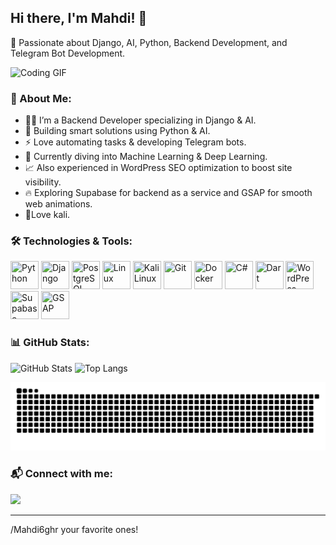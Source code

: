 ## Hi there, I'm Mahdi! 👋

🚀 Passionate about Django, AI, Python, Backend Development, and Telegram Bot Development.

![Coding GIF](https://media.giphy.com/media/qgQUggAC3Pfv687qPC/giphy.gif)

### 📌 About Me:
- 👨‍💻 I’m a Backend Developer specializing in Django & AI.
- 🤖 Building smart solutions using Python & AI.
- ⚡ Love automating tasks & developing Telegram bots.
- 🧠 Currently diving into Machine Learning & Deep Learning.
- 📈 Also experienced in WordPress SEO optimization to boost site visibility.
- 🔥 Exploring Supabase for backend as a service and GSAP for smooth web animations.
- 🐉Love kali.


### 🛠️ Technologies & Tools:
<div>
  <img src="https://cdn.jsdelivr.net/gh/devicons/devicon/icons/python/python-original.svg" title="Python" width="45" height="45"/>
  <img src="https://cdn.jsdelivr.net/gh/devicons/devicon/icons/django/django-plain.svg" title="Django" width="45" height="45"/>
  <img src="https://cdn.jsdelivr.net/gh/devicons/devicon/icons/postgresql/postgresql-original.svg" title="PostgreSQL" width="45" height="45"/>
  <img src="https://cdn.jsdelivr.net/gh/devicons/devicon/icons/linux/linux-original.svg" title="Linux" width="45" height="45"/>
  <img src="https://upload.wikimedia.org/wikipedia/commons/2/2b/Kali-dragon-icon.svg" title="Kali Linux" width="45" height="45"/>
  <img src="https://cdn.jsdelivr.net/gh/devicons/devicon/icons/git/git-original.svg" title="Git" width="45" height="45"/>
  <img src="https://cdn.jsdelivr.net/gh/devicons/devicon/icons/docker/docker-original.svg" title="Docker" width="45" height="45"/>
  <img src="https://cdn.jsdelivr.net/gh/devicons/devicon/icons/csharp/csharp-original.svg" title="C#" width="45" height="45"/>
  <img src="https://cdn.jsdelivr.net/gh/devicons/devicon/icons/dart/dart-original.svg" title="Dart" width="45" height="45"/>
  <img src="https://cdn.jsdelivr.net/gh/devicons/devicon/icons/wordpress/wordpress-plain.svg" title="WordPress SEO" width="45" height="45"/>
  <img src="https://www.vectorlogo.zone/logos/supabase/supabase-icon.svg" title="Supabase" width="45" height="45"/>
  <img src="https://raw.githubusercontent.com/gilbarbara/logos/master/logos/gsap.svg" title="GSAP" width="45" height="45"/>
</div>

### 📊 GitHub Stats:
![GitHub Stats](https://github-readme-stats.vercel.app/api?username=Mahdi6gh&show_icons=true&theme=radical)
![Top Langs](https://github-readme-stats.vercel.app/api/top-langs/?username=Mahdi6gh&layout=compact&theme=radical)

![snake gif](https://github.com/Mahdi6gh/Mahdi6gh/blob/output/github-snake-dark.svg)

### 📬 Connect with me:
<a href="https://www.instagram.com/its.mahd1_">
  <img height="40" src="https://user-images.githubusercontent.com/46517096/166974368-9798f39f-1f46-499c-b14e-81f0a3f83a06.png"/>
</a>

---  
/Mahdi6ghr your favorite ones!
